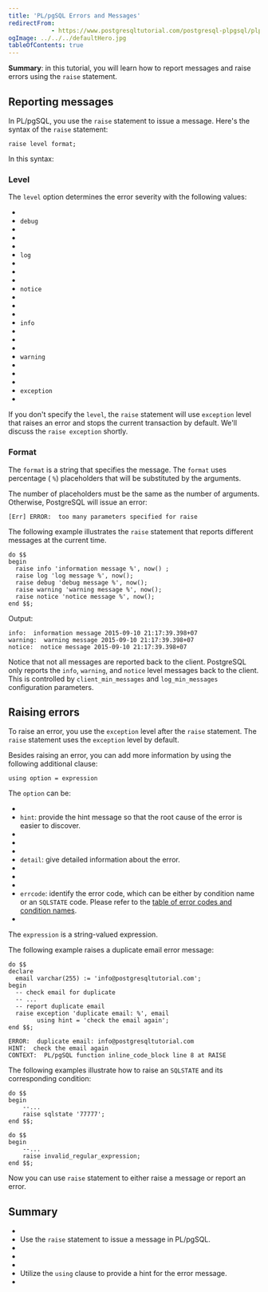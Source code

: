 ```yaml
---
title: 'PL/pgSQL Errors and Messages'
redirectFrom: 
            - https://www.postgresqltutorial.com/postgresql-plpgsql/plpgsql-errors-messages/
ogImage: ../../../defaultHero.jpg
tableOfContents: true
---
```

<!-- wp:paragraph -->

**Summary**: in this tutorial, you will learn how to report messages and raise errors using the `raise` statement.

<!-- /wp:paragraph -->

<!-- wp:heading -->

## Reporting messages

<!-- /wp:heading -->

<!-- wp:paragraph -->

In PL/pgSQL, you use the `raise` statement to issue a message. Here's the syntax of the `raise` statement:

<!-- /wp:paragraph -->

<!-- wp:code {"language":"sql"} -->

```
raise level format;
```

<!-- /wp:code -->

<!-- wp:paragraph -->

In this syntax:

<!-- /wp:paragraph -->

<!-- wp:heading {"level":3} -->

### Level

<!-- /wp:heading -->

<!-- wp:paragraph -->

The `level` option determines the error severity with the following values:

<!-- /wp:paragraph -->

<!-- wp:list -->

- <!-- wp:list-item -->
- `debug`
- <!-- /wp:list-item -->
-
- <!-- wp:list-item -->
- `log`
- <!-- /wp:list-item -->
-
- <!-- wp:list-item -->
- `notice`
- <!-- /wp:list-item -->
-
- <!-- wp:list-item -->
- `info`
- <!-- /wp:list-item -->
-
- <!-- wp:list-item -->
- `warning`
- <!-- /wp:list-item -->
-
- <!-- wp:list-item -->
- `exception`
- <!-- /wp:list-item -->

<!-- /wp:list -->

<!-- wp:paragraph -->

If you don't specify the `level`, the `raise` statement will use `exception` level that raises an error and stops the current transaction by default. We'll discuss the `raise exception` shortly.

<!-- /wp:paragraph -->

<!-- wp:heading {"level":3} -->

### Format

<!-- /wp:heading -->

<!-- wp:paragraph -->

The `format` is a string that specifies the message. The `format` uses percentage ( `%`) placeholders that will be substituted by the arguments.

<!-- /wp:paragraph -->

<!-- wp:paragraph -->

The number of placeholders must be the same as the number of arguments. Otherwise, PostgreSQL will issue an error:

<!-- /wp:paragraph -->

<!-- wp:code -->

```
[Err] ERROR:  too many parameters specified for raise
```

<!-- /wp:code -->

<!-- wp:paragraph -->

The following example illustrates the `raise` statement that reports different messages at the current time.

<!-- /wp:paragraph -->

<!-- wp:code {"language":"sql"} -->

```
do $$
begin
  raise info 'information message %', now() ;
  raise log 'log message %', now();
  raise debug 'debug message %', now();
  raise warning 'warning message %', now();
  raise notice 'notice message %', now();
end $$;
```

<!-- /wp:code -->

<!-- wp:paragraph -->

Output:

<!-- /wp:paragraph -->

<!-- wp:code {"language":"sql"} -->

```
info:  information message 2015-09-10 21:17:39.398+07
warning:  warning message 2015-09-10 21:17:39.398+07
notice:  notice message 2015-09-10 21:17:39.398+07
```

<!-- /wp:code -->

<!-- wp:paragraph {"className":"note"} -->

Notice that not all messages are reported back to the client. PostgreSQL only reports the `info`, `warning`, and `notice` level messages back to the client. This is controlled by `client_min_messages` and `log_min_messages` configuration parameters.

<!-- /wp:paragraph -->

<!-- wp:heading -->

## Raising errors

<!-- /wp:heading -->

<!-- wp:paragraph -->

To raise an error, you use the `exception` level after the `raise` statement. The `raise` statement uses the `exception` level by default.

<!-- /wp:paragraph -->

<!-- wp:paragraph -->

Besides raising an error, you can add more information by using the following additional clause:

<!-- /wp:paragraph -->

<!-- wp:code {"language":"sql"} -->

```
using option = expression
```

<!-- /wp:code -->

<!-- wp:paragraph -->

The `option` can be:

<!-- /wp:paragraph -->

<!-- wp:list -->

- <!-- wp:list-item -->
- `hint`: provide the hint message so that the root cause of the error is easier to discover.
- <!-- /wp:list-item -->
-
- <!-- wp:list-item -->
- `detail`: give detailed information about the error.
- <!-- /wp:list-item -->
-
- <!-- wp:list-item -->
- `errcode`: identify the error code, which can be either by condition name or an `SQLSTATE` code. Please refer to the [table of error codes and condition names](https://www.postgresql.org/docs/current/static/errcodes-appendix.html).
- <!-- /wp:list-item -->

<!-- /wp:list -->

<!-- wp:paragraph -->

The `expression` is a string-valued expression.

<!-- /wp:paragraph -->

<!-- wp:paragraph -->

The following example raises a duplicate email error message:

<!-- /wp:paragraph -->

<!-- wp:code {"language":"sql"} -->

```
do $$
declare
  email varchar(255) := 'info@postgresqltutorial.com';
begin
  -- check email for duplicate
  -- ...
  -- report duplicate email
  raise exception 'duplicate email: %', email
		using hint = 'check the email again';
end $$;
```

<!-- /wp:code -->

<!-- wp:code {"language":"sql"} -->

```
ERROR:  duplicate email: info@postgresqltutorial.com
HINT:  check the email again
CONTEXT:  PL/pgSQL function inline_code_block line 8 at RAISE
```

<!-- /wp:code -->

<!-- wp:paragraph -->

The following examples illustrate how to raise an `SQLSTATE` and its corresponding condition:

<!-- /wp:paragraph -->

<!-- wp:code {"language":"sql"} -->

```
do $$
begin
	--...
	raise sqlstate '77777';
end $$;
```

<!-- /wp:code -->

<!-- wp:code {"language":"sql"} -->

```
do $$
begin
	--...
	raise invalid_regular_expression;
end $$;
```

<!-- /wp:code -->

<!-- wp:paragraph -->

Now you can use `raise` statement to either raise a message or report an error.

<!-- /wp:paragraph -->

<!-- wp:heading -->

## Summary

<!-- /wp:heading -->

<!-- wp:list -->

- <!-- wp:list-item -->
- Use the `raise` statement to issue a message in PL/pgSQL.
- <!-- /wp:list-item -->
-
- <!-- wp:list-item -->
- Utilize the `using` clause to provide a hint for the error message.
- <!-- /wp:list-item -->

<!-- /wp:list -->
